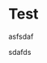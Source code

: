 # Test

asfsdaf

<div id="h5p-container">sdafds</div>

<lia-keep>
<script>
alert(1);
</script>
</lia-keep>
